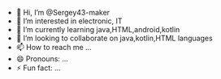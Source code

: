 - 👋 Hi, I’m @Sergey43-maker
- 👀 I’m interested in electronic, IT
- 🌱 I’m currently learning java,HTML,android,kotlin
- 💞️ I’m looking to collaborate on java,kotlin,HTML languages
- 📫 How to reach me ...
- 😄 Pronouns: ...
- ⚡ Fun fact: ...

<!---
Sergey43-maker/Sergey43-maker is a ✨ special ✨ repository because its `README.md` (this file) appears on your GitHub profile.
You can click the Preview link to take a look at your changes.
--->
